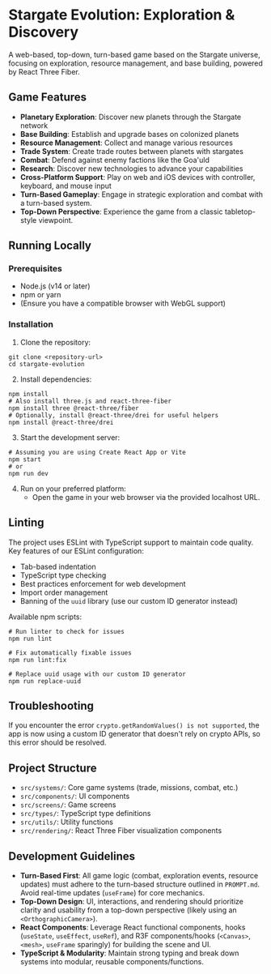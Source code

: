 # Stargate Evolution: Exploration & Discovery

A web-based, top-down, turn-based game based on the Stargate universe, focusing on exploration, resource management, and base building, powered by React Three Fiber.

## Game Features

- **Planetary Exploration**: Discover new planets through the Stargate network
- **Base Building**: Establish and upgrade bases on colonized planets
- **Resource Management**: Collect and manage various resources
- **Trade System**: Create trade routes between planets with stargates
- **Combat**: Defend against enemy factions like the Goa'uld
- **Research**: Discover new technologies to advance your capabilities
- **Cross-Platform Support**: Play on web and iOS devices with controller, keyboard, and mouse input
- **Turn-Based Gameplay**: Engage in strategic exploration and combat with a turn-based system.
- **Top-Down Perspective**: Experience the game from a classic tabletop-style viewpoint.

## Running Locally

### Prerequisites

- Node.js (v14 or later)
- npm or yarn
- (Ensure you have a compatible browser with WebGL support)

### Installation

1. Clone the repository:
```
git clone <repository-url>
cd stargate-evolution
```

2. Install dependencies:
```
npm install
# Also install three.js and react-three-fiber
npm install three @react-three/fiber
# Optionally, install @react-three/drei for useful helpers
npm install @react-three/drei
```

3. Start the development server:
```
# Assuming you are using Create React App or Vite
npm start 
# or
npm run dev
```

4. Run on your preferred platform:
   - Open the game in your web browser via the provided localhost URL.

## Linting

The project uses ESLint with TypeScript support to maintain code quality. Key features of our ESLint configuration:

- Tab-based indentation
- TypeScript type checking
- Best practices enforcement for web development
- Import order management
- Banning of the `uuid` library (use our custom ID generator instead)

Available npm scripts:
```
# Run linter to check for issues
npm run lint

# Fix automatically fixable issues
npm run lint:fix 

# Replace uuid usage with our custom ID generator
npm run replace-uuid
```

## Troubleshooting

If you encounter the error `crypto.getRandomValues() is not supported`, the app is now using a custom ID generator that doesn't rely on crypto APIs, so this error should be resolved.

## Project Structure

- `src/systems/`: Core game systems (trade, missions, combat, etc.)
- `src/components/`: UI components
- `src/screens/`: Game screens
- `src/types/`: TypeScript type definitions
- `src/utils/`: Utility functions
- `src/rendering/`: React Three Fiber visualization components 

## Development Guidelines

*   **Turn-Based First**: All game logic (combat, exploration events, resource updates) must adhere to the turn-based structure outlined in `PROMPT.md`. Avoid real-time updates (`useFrame`) for core mechanics.
*   **Top-Down Design**: UI, interactions, and rendering should prioritize clarity and usability from a top-down perspective (likely using an `<OrthographicCamera>`).
*   **React Components**: Leverage React functional components, hooks (`useState`, `useEffect`, `useRef`), and R3F components/hooks (`<Canvas>`, `<mesh>`, `useFrame` sparingly) for building the scene and UI.
*   **TypeScript & Modularity**: Maintain strong typing and break down systems into modular, reusable components/functions.

 